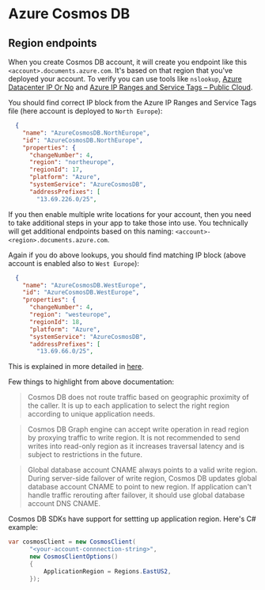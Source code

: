 # Azure Cosmos DB

## Region endpoints

When you create Cosmos DB account, it will create you endpoint like this `<account>.documents.azure.com`.
It's based on that region that you've deployed your account.
To verify you can use tools like `nslookup`, [Azure Datacenter IP Or No](https://github.com/JanneMattila/AzureDatacenterIPOrNo)
and [Azure IP Ranges and Service Tags – Public Cloud](https://www.microsoft.com/en-us/download/details.aspx?id=56519).

You should find correct IP block from the Azure IP Ranges and Service Tags file (here account is deployed to `North Europe`):

```json
  {
    "name": "AzureCosmosDB.NorthEurope",
    "id": "AzureCosmosDB.NorthEurope",
    "properties": {
      "changeNumber": 4,
      "region": "northeurope",
      "regionId": 17,
      "platform": "Azure",
      "systemService": "AzureCosmosDB",
      "addressPrefixes": [
        "13.69.226.0/25",
```

If you then enable multiple write locations for your account, then you need to take
additional steps in your app to take those into use. You technically will get additional
endpoints based on this naming: `<account>-<region>.documents.azure.com`.

Again if you do above lookups, you should find matching IP block (above account is enabled also to `West Europe`):

```json
  {
    "name": "AzureCosmosDB.WestEurope",
    "id": "AzureCosmosDB.WestEurope",
    "properties": {
      "changeNumber": 4,
      "region": "westeurope",
      "regionId": 18,
      "platform": "Azure",
      "systemService": "AzureCosmosDB",
      "addressPrefixes": [
        "13.69.66.0/25",
```

This is explained in more detailed in [here](https://docs.microsoft.com/en-us/azure/cosmos-db/graph/use-regional-endpoints#traffic-routing).

Few things to highlight from above documentation:

> Cosmos DB does not route traffic based on geographic proximity of the caller. It is up to each application to select the right region according to unique application needs.

> Cosmos DB Graph engine can accept write operation in read region by proxying traffic to write region. It is not recommended to send writes into read-only region as it increases traversal latency and is subject to restrictions in the future.

> Global database account CNAME always points to a valid write region. During server-side failover of write region, Cosmos DB updates global database account CNAME to point to new region. If application can't handle traffic rerouting after failover, it should use global database account DNS CNAME.

Cosmos DB SDKs have support for settting up application region. Here's C# example:

```csharp
var cosmosClient = new CosmosClient(
      "<your-account-connnection-string>",
      new CosmosClientOptions()
      {
          ApplicationRegion = Regions.EastUS2,
      });
```

